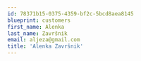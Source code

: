 ```yaml
---
id: 78371b15-0375-4359-bf2c-5bcd8aea8145
blueprint: customers
first_name: Alenka
last_name: Završnik
email: aljeza@gmail.com
title: 'Alenka Završnik'
---
```

